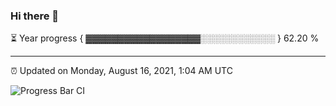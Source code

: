 ### Hi there 👋

⏳ Year progress { ▓▓▓▓▓▓▓▓▓▓▓▓▓▓▓▓▓▓░░░░░░░░░░░░ } 62.20 %

---

⏰ Updated on Monday, August 16, 2021, 1:04 AM UTC

![Progress Bar CI](https://github.com/arthurbuhl/arthurbuhl/workflows/Progress%20Bar%20CI/badge.svg)
